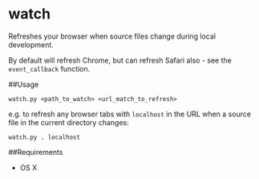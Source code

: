 watch
=====

Refreshes your browser when source files change during local development.

By default will refresh Chrome, but can refresh Safari also - see the `event_callback` function.

##Usage

`watch.py <path_to_watch> <url_match_to_refresh>`

e.g. to refresh any browser tabs with `localhost` in the URL when a source file in the current directory changes:

`watch.py . localhost`

##Requirements
 * OS X
 
